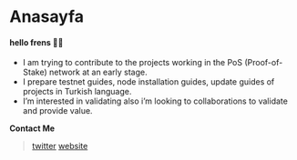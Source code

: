 # Anasayfa

#### hello frens 👾🧪

* I am trying to contribute to the projects working in the PoS (Proof-of-Stake) network at an early stage.
* I prepare testnet guides, node installation guides, update guides of projects in Turkish language.
*   I’m interested in validating also i’m looking to collaborations to validate and provide value.



**Contact Me**

> [twitter](https://twitter.com/xyznodes)  [website](https://xyznodes.xyz/)
